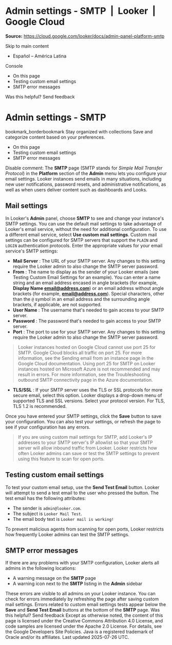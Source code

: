 # Admin settings - SMTP  |  Looker  |  Google Cloud

**Source:** https://cloud.google.com/looker/docs/admin-panel-platform-smtp

Skip to main content 
  * Español – América Latina

Console 


  * On this page
  * Testing custom email settings
  * SMTP error messages




Was this helpful?
Send feedback 
#  Admin settings - SMTP
bookmark_borderbookmark Stay organized with collections  Save and categorize content based on your preferences.
  * On this page
  * Testing custom email settings
  * SMTP error messages


Disable comment: 
The **SMTP** page (SMTP stands for _Simple Mail Transfer Protocol_) in the **Platform** section of the **Admin** menu lets you configure your email settings. Looker instances send emails in many situations, including new user notifications, password resets, and administrative notifications, as well as when users deliver content such as dashboards and Looks.
## Mail settings
In Looker's **Admin** panel, choose **SMTP** to see and change your instance's SMTP settings. You can use the default mail settings to take advantage of Looker's email service, without the need for additional configuration.
To use a different email service, select **Use custom mail settings**.
Custom mail settings can be configured for SMTP servers that support the `PLAIN` and `LOGIN` authentication protocols.
Enter the appropriate values for your email service's SMTP settings:
  * **Mail Server** : The URL of your SMTP server. Any changes to this setting require the Looker admin to also change the SMTP server password.
  * **From** : The name to display as the sender of your Looker emails (see Testing Custom Email Settings for an example). You can enter a name string and an email address encased in angle brackets (for example, **Display Name <email@address.com>**) or an email address without angle brackets (for example, **email@address.com**). Special characters, other than the `@` symbol in an email address and the surrounding angle brackets, if applicable, are not supported.
  * **User Name** : The username that's needed to gain access to your SMTP server.
  * **Password** : The password that's needed to gain access to your SMTP server.
  * **Port** : The port to use for your SMTP server. Any changes to this setting require the Looker admin to also change the SMTP server password.
> Looker instances hosted on Google Cloud cannot use port 25 for SMTP. Google Cloud blocks all traffic on port 25. For more information, see the Sending email from an instance page in the Google Cloud documentation. Using port 25 for SMTP on Looker instances hosted on Microsoft Azure is not recommended and may result in errors. For more information, see the Troubleshooting outbound SMTP connectivity page in the Azure documentation.
  * **TLS/SSL** : If your SMTP server uses the TLS or SSL protocols for more secure email, select this option. Looker displays a drop-down menu of supported TLS and SSL versions. Select your protocol version. For TLS, TLS 1.2 is recommended.


Once you have entered your SMTP settings, click the **Save** button to save your configuration. You can also test your settings, or refresh the page to see if your configuration has any errors.
> If you are using custom mail settings for SMTP, add Looker's IP addresses to your SMTP server's IP allowlist so that your SMTP server will allow inbound traffic from Looker.
Looker restricts how often Looker admins can save or test the SMTP settings to prevent using this feature to scan for open ports.
## Testing custom email settings
To test your custom email setup, use the **Send Test Email** button. Looker will attempt to send a test email to the user who pressed the button. The test email has the following attributes:
  * The sender is `admin@looker.com`.
  * The subject is `Looker Mail Test`.
  * The email body text is `Looker mail is working!`


To prevent malicious agents from scanning for open ports, Looker restricts how frequently Looker admins can test the SMTP settings.
## SMTP error messages
If there are any problems with your SMTP configuration, Looker alerts all admins in the following locations:
  * A warning message on the **SMTP** page
  * A warning icon next to the **SMTP** listing in the **Admin** sidebar


These errors are visible to all admins on your Looker instance. You can check for errors immediately by refreshing the page after saving custom mail settings.
Errors related to custom email settings tests appear below the **Save** and **Send Test Email** buttons at the bottom of the **SMTP** page.
Was this helpful?
Send feedback 
Except as otherwise noted, the content of this page is licensed under the Creative Commons Attribution 4.0 License, and code samples are licensed under the Apache 2.0 License. For details, see the Google Developers Site Policies. Java is a registered trademark of Oracle and/or its affiliates.
Last updated 2025-07-26 UTC.



